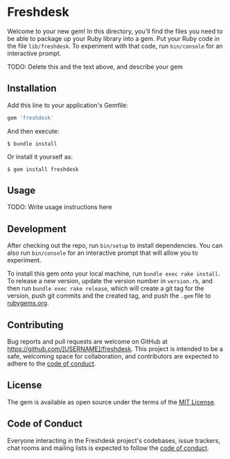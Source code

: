 # Freshdesk

Welcome to your new gem! In this directory, you'll find the files you need to be able to package up your Ruby library into a gem. Put your Ruby code in the file `lib/freshdesk`. To experiment with that code, run `bin/console` for an interactive prompt.

TODO: Delete this and the text above, and describe your gem

## Installation

Add this line to your application's Gemfile:

```ruby
gem 'freshdesk'
```

And then execute:

    $ bundle install

Or install it yourself as:

    $ gem install freshdesk

## Usage

TODO: Write usage instructions here

## Development

After checking out the repo, run `bin/setup` to install dependencies. You can also run `bin/console` for an interactive prompt that will allow you to experiment.

To install this gem onto your local machine, run `bundle exec rake install`. To release a new version, update the version number in `version.rb`, and then run `bundle exec rake release`, which will create a git tag for the version, push git commits and the created tag, and push the `.gem` file to [rubygems.org](https://rubygems.org).

## Contributing

Bug reports and pull requests are welcome on GitHub at https://github.com/[USERNAME]/freshdesk. This project is intended to be a safe, welcoming space for collaboration, and contributors are expected to adhere to the [code of conduct](https://github.com/[USERNAME]/freshdesk/blob/master/CODE_OF_CONDUCT.md).

## License

The gem is available as open source under the terms of the [MIT License](https://opensource.org/licenses/MIT).

## Code of Conduct

Everyone interacting in the Freshdesk project's codebases, issue trackers, chat rooms and mailing lists is expected to follow the [code of conduct](https://github.com/[USERNAME]/freshdesk/blob/master/CODE_OF_CONDUCT.md).
